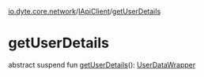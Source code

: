 [io.dyte.core.network](../index.md)/[IApiClient](index.md)/[getUserDetails](get-user-details.md)

# getUserDetails


abstract suspend fun [getUserDetails](get-user-details.md)(): [UserDataWrapper](../../com.dyte.mobilecorekmm.network.models/-user-data-wrapper/index.md)
